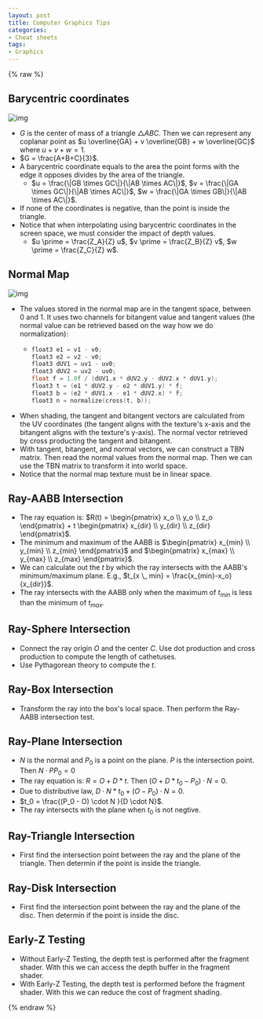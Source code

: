 ```yaml
---
layout: post
title: Computer Graphics Tips
categories:
- Cheat sheets
tags:
- Graphics
---
```

{% raw %}

## Barycentric coordinates

![img](https://upload.wikimedia.org/wikipedia/commons/thumb/0/05/Barycentric_RGB.svg/220px-Barycentric_RGB.svg.png)

* $G$ is the center of mass of a triangle $\triangle ABC$. Then we can represent any coplanar point as $u \overline{GA} + v \overline{GB} + w \overline{GC}$ where $u + v + w = 1$.
* $G = \frac{A+B+C}{3}$.
* A barycentric coordinate equals to the area the point forms with the edge it opposes divides by the area of the triangle.
  * $u = \frac{\|GB \times GC\|}{\|AB \times AC\|}$, $v = \frac{\|GA \times GC\|}{\|AB \times AC\|}$, $w = \frac{\|GA \times GB\|}{\|AB \times AC\|}$.
* If none of the coordinates is negative, than the point is inside the triangle.
* Notice that when interpolating using barycentric coordinates in the screen space, we must consider the impact of depth values.
  * $u \prime = \frac{Z_A}{Z} u$, $v \prime = \frac{Z_B}{Z} v$, $w \prime = \frac{Z_C}{Z} w$.

## Normal Map

![img](https://learnopengl.com/img/advanced-lighting/normal_mapping_tbn_vectors.png)

* The values stored in the normal map are in the tangent space, between 0 and 1. It uses two channels for bitangent value and tangent values (the normal value can be retrieved based on the way how we do normalization):
  * ```cpp
    float3 e1 = v1 - v0;
    float3 e2 = v2 - v0;
    float3 dUV1 = uv1 - uv0;
    float3 dUV2 = uv2 - uv0;
    float f = 1.0f / (dUV1.x * dUV2.y - dUV2.x * dUV1.y);
    float3 t = (e1 * dUV2.y - e2 * dUV1.y) * f;
    float3 b = (e2 * dUV1.x - e1 * dUV2.x) * f;
    float3 n = normalize(cross(t, b));
    ```
* When shading, the tangent and bitangent vectors are calculated from the UV coordinates (the tangent aligns with the texture's x-axis and the bitangent aligns with the texture's y-axis). The normal vector retrieved by cross producting the tangent and bitangent. 
* With tangent, bitangent, and normal vectors, we can construct a TBN matrix. Then read the normal values from the normal map. Then we can use the TBN matrix to transform it into world space.
* Notice that the normal map texture must be in linear space.

## Ray-AABB Intersection

* The ray equation is: $R(t) = \begin{pmatrix} x_o \\ y_o \\ z_o \end{pmatrix} + t \begin{pmatrix} x_{dir} \\ y_{dir} \\ z_{dir} \end{pmatrix}$.
* The minimum and maximum of the AABB is $\begin{pmatrix} x_{min} \\ y_{min} \\ z_{min} \end{pmatrix}$ and $\begin{pmatrix} x_{max} \\ y_{max} \\ z_{max} \end{pmatrix}$.
* We can calculate out the $t$ by which the ray intersects with the AABB's minimum/maximum plane. E.g., $t_{x \_ min} = \frac{x_{min}-x_o}{x_{dir}}$.
* The ray intersects with the AABB only when the maximum of $t_{min}$ is less than the minimum of $t_{max}$.

## Ray-Sphere Intersection

* Connect the ray origin $O$ and the center $C$. Use dot production and cross production to compute the length of cathetuses.
* Use Pythagorean theory to compute the $t$.

## Ray-Box Intersection

* Transform the ray into the box's local space. Then perform the Ray-AABB intersection test.

## Ray-Plane Intersection

* $N$ is the normal and $P_0$ is a point on the plane. $P$ is the intersection point. Then $N \cdot P P_0 = 0$
* The ray equation is: $R = O + D * t$. Then $(O + D * t_0 - P_0) \cdot N = 0$.
* Due to distributive law, $D \cdot N * t_0 + (O - P_0) \cdot N = 0$.
* $t_0 = \frac{(P_0 - O) \cdot N }{D \cdot N}$.
* The ray intersects with the plane when $t_0$ is not negtive.

## Ray-Triangle Intersection

* First find the intersection point between the ray and the plane of the triangle. Then determin if the point is inside the triangle. 

## Ray-Disk Intersection

* First find the intersection point between the ray and the plane of the disc. Then determin if the point is inside the disc. 

## Early-Z Testing

* Without Early-Z Testing, the depth test is performed after the fragment shader. With this we can access the depth buffer in the fragment shader.
* With Early-Z Testing, the depth test is performed before the fragment shader. With this we can reduce the cost of fragment shading.

{% endraw %}